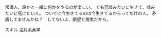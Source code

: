常識人。誰かと一緒に何かをやるのが楽しい。
でも冗談みたいに生きて、嘘みたいに死にたい人。
ついでに今生きてるのは今生きてるからってだけの人。
矛盾してませんかね？　してないよ、願望と現実だから。

スキル
注射系薬学
